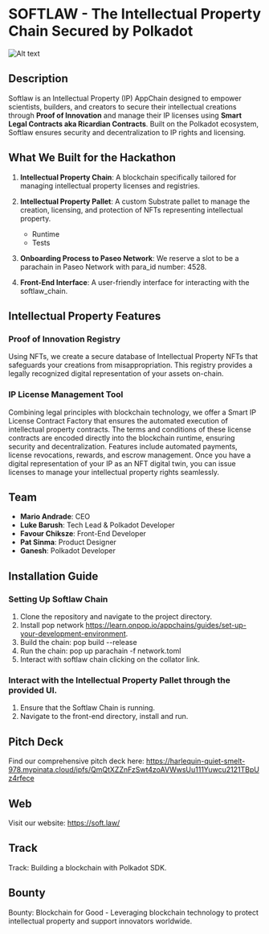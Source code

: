 # SOFTLAW - The Intellectual Property Chain Secured by Polkadot
![Alt text](https://harlequin-quiet-smelt-978.mypinata.cloud/ipfs/QmdWWR5frGwGDYBdJWagXhP3QpxFEoRz9Xmk5CNQnPjs1s)

## Description
Softlaw is an Intellectual Property (IP) AppChain designed to empower scientists, builders, and creators to secure their intellectual creations through **Proof of Innovation** and manage their IP licenses using **Smart Legal Contracts aka Ricardian Contracts**. Built on the Polkadot ecosystem, Softlaw ensures security and decentralization to IP rights and licensing.

## What We Built for the Hackathon

1. **Intellectual Property Chain**: A blockchain specifically tailored for managing intellectual property licenses and registries.
2. **Intellectual Property Pallet**: A custom Substrate pallet to manage the creation, licensing, and protection of NFTs representing intellectual property.
   * Runtime
   * Tests

3. **Onboarding Process to Paseo Network**: We reserve a slot to be a parachain in Paseo Network with para_id number: 4528.
4. **Front-End Interface**: A user-friendly interface for interacting with the softlaw_chain.


## Intellectual Property Features

### Proof of Innovation Registry
Using NFTs, we create a secure database of Intellectual Property NFTs that safeguards your creations from misappropriation. This registry provides a legally recognized digital representation of your assets on-chain.

### IP License Management Tool
Combining legal principles with blockchain technology, we offer a Smart IP License Contract Factory that ensures the automated execution of intellectual property contracts. The terms and conditions of these license contracts are encoded directly into the blockchain runtime, ensuring security and decentralization. Features include automated payments, license revocations, rewards, and escrow management. Once you have a digital representation of your IP as an NFT digital twin, you can issue licenses to manage your intellectual property rights seamlessly.

## Team
- **Mario Andrade**: CEO
- **Luke Barush**: Tech Lead & Polkadot Developer
- **Favour Chiksze**: Front-End Developer
- **Pat Sinma**: Product Designer
- **Ganesh**: Polkadot Developer

## Installation Guide

### Setting Up Softlaw Chain

1. Clone the repository and navigate to the project directory.
2. Install pop network https://learn.onpop.io/appchains/guides/set-up-your-development-environment.
3. Build the chain:
   pop build --release
4. Run the chain:
   pop up parachain -f network.toml
5. Interact with softlaw chain clicking on the collator link.

### Interact with the Intellectual Property Pallet through the provided UI.
1. Ensure that the Softlaw Chain is running.
2. Navigate to the front-end directory, install and run.


## Pitch Deck
Find our comprehensive pitch deck here:
https://harlequin-quiet-smelt-978.mypinata.cloud/ipfs/QmQtXZZnFzSwt4zoAVWwsUu111Yuwcu2121TBpUz4rfece

## Web
Visit our website: https://soft.law/

## Track
Track: Building a blockchain with Polkadot SDK.

## Bounty
Bounty: Blockchain for Good - Leveraging blockchain technology to protect intellectual property and support innovators worldwide.

